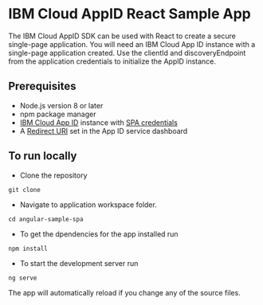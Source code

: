 # IBM Cloud AppID React Sample App

The IBM Cloud AppID SDK can be used with React to create a secure single-page application. You will need an IBM Cloud App ID instance with a single-page application created. Use the clientId and discoveryEndpoint from the application credentials to initialize the AppID instance.

## Prerequisites
* Node.js version 8 or later
* npm package manager
* [IBM Cloud App ID](https://cloud.ibm.com/catalog/services/app-id) instance with [SPA credentials](https://cloud.ibm.com/docs/services/appid?topic=appid-single-page#create-spa-credentials)
* A [Redirect URI](https://cloud.ibm.com/docs/services/appid?topic=appid-managing-idp#add-redirect-uri) set in the App ID service dashboard

## To run locally

* Clone the repository
```
git clone 
```
* Navigate to application workspace folder.
```
cd angular-sample-spa
```
* To get the dpendencies for the app installed run
```
npm install
```

* To start the development server run 
```
ng serve
```

The app will automatically reload if you change any of the source files.
